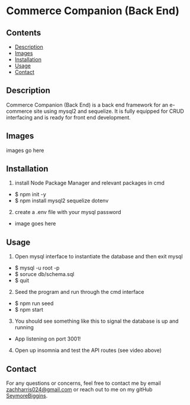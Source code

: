# Commerce Companion (Back End)



## Contents

* [Description](#description)
* [Images](#images)
* [Installation](#installation)
* [Usage](#usage)
* [Contact](#contact)

## Description
Commerce Companion (Back End) is a back end framework for an e-commerce site using mysql2 and sequelize. It is fully equipped for CRUD interfacing and is ready for front end development.

## Images
images go here

## Installation
1. install Node Package Manager and relevant packages in cmd
  * $ npm init -y
  * $ npm install mysql2 sequelize dotenv

2. create a .env file with your mysql password
  * image goes here

## Usage
1. Open mysql interface to instantiate the database and then exit mysql
  * $ mysql -u root -p
  * $ soruce db/schema.sql
  * $ quit

2. Seed the program and run through the cmd interface
  * $ npm run seed
  * $ npm start

3. You should see something like this to signal the database is up and running
  * App listening on port 3001!

4. Open up insomnia and test the API routes (see video above)

## Contact
For any questions or concerns, feel free to contact me by email [zachharris024@gmail.com](mailto:zachharris024@gmail.com) or reach out to me on my gitHub [SeymoreBiggins](https://https://github.com/SeymoreBiggins).